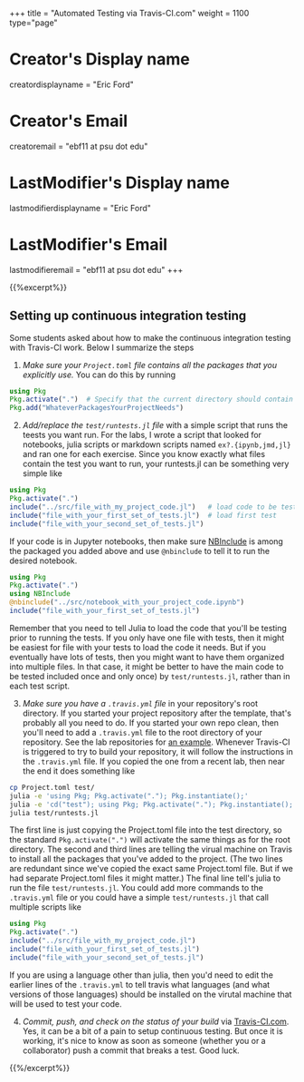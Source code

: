 +++
title = "Automated Testing via Travis-CI.com"
weight = 1100
type="page"

# Creator's Display name
creatordisplayname = "Eric Ford"
# Creator's Email
creatoremail = "ebf11 at psu dot edu"
# LastModifier's Display name
lastmodifierdisplayname = "Eric Ford"
# LastModifier's Email
lastmodifieremail = "ebf11 at psu dot edu"
+++

{{%excerpt%}}
## Setting up continuous integration testing

Some students asked about how to make the continuous integration testing with Travis-CI work. Below I summarize the steps

1.  _Make sure your `Project.toml` file contains all the packages that you explicitly use._  You can do this by running
```julia
using Pkg
Pkg.activate(".")  # Specify that the current directory should contain a Project.toml and Manifest.toml file describing your current project
Pkg.add("WhateverPackagesYourProjectNeeds")
```

2.  _Add/replace the `test/runtests.jl` file_ with a simple script that runs the teests you want run.  For the labs, I wrote a script that looked for notebooks, julia scripts or markdown scripts named `ex?.{ipynb,jmd,jl}` and ran one for each exercise.  Since you know exactly what files contain the test you want to run, your runtests.jl can be something very simple like
```julia
using Pkg
Pkg.activate(".")
include("../src/file_with_my_project_code.jl")   # load code to be tested
include("file_with_your_first_set_of_tests.jl")  # load first test
include("file_with_your_second_set_of_tests.jl")
```
If your code is in Jupyter notebooks, then make sure [NBInclude](https://github.com/stevengj/NBInclude.jl) is among the packaged you added above and use `@nbinclude` to tell it to run the desired notebook.
```julia
using Pkg
Pkg.activate(".")
using NBInclude
@nbinclude("../src/notebook_with_your_project_code.ipynb")
include("file_with_your_first_set_of_tests.jl")
```
Remember that you need to tell Julia to load the code that you'll be testing prior to running the tests.  If you only have one file with tests, then it might be easiest for file with your tests to load the code it needs.  But if you eventually have lots of tests, then you might want to have them organized into multiple files.  In that case, it might be better to have the main code to be tested included once and only once) by `test/runtests.jl`, rather than in each test script.

3.  _Make sure you have a `.travis.yml` file_ in your repository's root directory.  If you started your project repository after the template, that's probably all you need to do.  If you started your own repo clean, then you'll need to add a `.travis.yml` file to the root directory of your repository.  See the lab repositories for [an example](https://github.com/PsuAstro528/lab4-start/blob/master/.travis.yml).  Whenever Travis-CI is triggered to try to build your repository, it will follow the instructions in the `.travis.yml` file.  If you copied the one from a recent lab, then near the end it does something like
```sh
cp Project.toml test/
julia -e 'using Pkg; Pkg.activate("."); Pkg.instantiate();'
julia -e 'cd("test"); using Pkg; Pkg.activate("."); Pkg.instantiate();'
julia test/runtests.jl
```
The first line is just copying the Project.toml file into the test directory, so the standard `Pkg.activate(".")` will activate the same things as for the root directory.  The second and third lines are telling the virual machine on Travis to install all the packages that you've added to the project.  (The two lines are redundant since we've copied the exact same Project.toml file.  But if we had separate Project.toml files it might matter.)  The final line tell's julia to run the file `test/runtests.jl`.  You could add more commands to the `.travis.yml` file or you could have a simple `test/runtests.jl` that call multiple scripts like
```julia
using Pkg
Pkg.activate(".")
include("../src/file_with_my_project_code.jl")
include("file_with_your_first_set_of_tests.jl")
include("file_with_your_second_set_of_tests.jl")
```
If you are using a language other than julia, then you'd need to edit the earlier lines of the `.travis.yml` to tell travis what languages (and what versions of those languages) should be installed on the virutal machine that will be used to test your code.  

4. _Commit, push, and check on the status of your build_ via [Travis-CI.com](https://travis-ci.com/).  Yes, it can be a bit of a pain to setup continuous testing.  But once it is working, it's nice to know as soon as someone (whether you or a collaborator) push a commit that breaks a test.  Good luck.  


{{%/excerpt%}}



